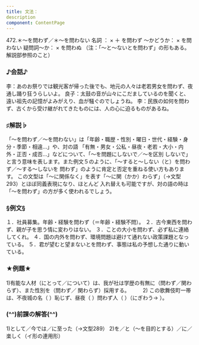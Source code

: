 ```yaml
---
title: 文法：
description
component: ContentPage
---
```



472.＊～を問わず／＊～を問わない
名詞 ： × ＋ を問わず
～かどうか： × を問わない
疑問詞～か： × を問わぬ
（注：「～と～ないとを問わず」の形もある。解説部参照のこと）
### ♪会話♪
李：あのお祭りでは観光客が帰った後でも、地元の人々は老若男女を問わず、夜通し踊り狂うらしいよ。 良子：太鼓の音が山々にこだましているのを聞くと、遠い祖先の記憶がよみがえり、血が騒ぐのでしょうね。
李：民族の如何を問わず、古くから受け継がれてきたものには、人の心に迫るものがあるね。
### ♯解説♭
「～を問わず／～を問わない」は「年齢・職歴・性別・曜日・世代・経験・身分・季節・相違…」や、対の語 「有無・男女・公私・昼夜・老若・大小・内外・正否・成否…」などについて、「～を問題にしないで／～を区別 しないで」と言う意味を表します。また例文５のように、「～すると～しない（と）を問わず／～する～しないを 問わず」のように肯定と否定を重ねる使い方もあります。
この文型は「～に関係なく」を表す「～に関（かか）わらず」（→文型 293）とほぼ同義表現になり、ほとんど 入れ替えも可能ですが、対の語の時は「～を問わず」の方が多く使われるでしょう。
### §例文§
１．社員募集。年齢・経験を問わず（＝年齢・経験不問）。 ２．古今東西を問わず、親が子を思う情に変わりはない。
３．ことの大小を問わず、必ず私に連絡してくれ。
４．国の内外を問わず、環境問題は避けて通れない政策課題となっている。
５．君が望むと望まないとを問わず、事態は私の予想した通りに動いている。
### ★例題★
1)有能な人材（にとって／について）は、我が社は学歴の有無に（問わず／関わらず）、また性別を（問わず／
関わらず）採用する。        
2) この歌舞伎町一帯は、不夜城の名（ ）恥じず、昼夜（ ）問わず人（ ）（にぎわう→ ）。
### (^^)前課の解答(^^)
1)として／今では／に至った（→文型289）
2)を／と（～を目的とする）／に／楽しく（イ形の連用形）
